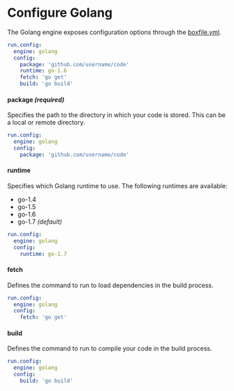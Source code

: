 # Configure Golang

The Golang engine exposes configuration options through the [boxfile.yml](http://docs.nanobox.io/boxfile/).

```yaml
run.config:
  engine: golang
  config:
    package: 'github.com/username/code'
    runtime: go-1.6
    fetch: 'go get'
    build: 'go build'
```

#### package *(required)*
Specifies the path to the directory in which your code is stored. This can be a local or remote directory.

```yaml
run.config:
  engine: golang
  config:
    package: 'github.com/username/code'
```

#### runtime
Specifies which Golang runtime to use. The following runtimes are available:

- go-1.4
- go-1.5
- go-1.6
- go-1.7 *(default)*

```yaml
run.config:
  engine: golang
  config:
    runtime: go-1.7
```

#### fetch
Defines the command to run to load dependencies in the build process.

```yaml
run.config:
  engine: golang
  config:
    fetch: 'go get'
```

#### build
Defines the command to run to compile your code in the build process.

```yaml
run.config:
  engine: golang
  config:
    build: 'go build'
```
